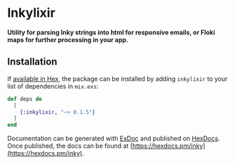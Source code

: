 # Inkylixir

**Utility for parsing Inky strings into html for responsive emails, or Floki maps for further processing in your app.**

## Installation

If [available in Hex](https://hex.pm/docs/publish), the package can be installed
by adding `inkylixir` to your list of dependencies in `mix.exs`:

```elixir
def deps do
  [
    {:inkylixir, "~> 0.1.5"}
  ]
end
```

Documentation can be generated with [ExDoc](https://github.com/elixir-lang/ex_doc)
and published on [HexDocs](https://hexdocs.pm). Once published, the docs can
be found at [https://hexdocs.pm/inky](https://hexdocs.pm/inky).

